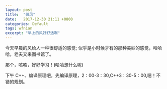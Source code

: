 ```yaml
---
layout: post
title:  "微风"
date:   2017-12-30 21:11 +0800
categories: Default
tags: wfnian
excerpt: "早上的风好舒适啊"
---
```


今天早晨的风给人一种很舒适的感觉;
似乎是小时候才有的那种美妙的感觉，哈哈哈，老夫又来图书馆了。

那个，咳咳，好好学习！(哈哈想什么呢)

下午 C++、编译原理吧，先编译原理，2：00-3：30,C++3：30-5：00,嗯！不错的规划。